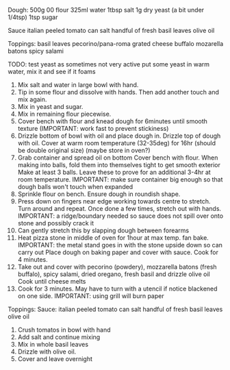 Dough:
500g 00 flour
325ml water
1tbsp salt
1g dry yeast (a bit under 1/4tsp)
1tsp sugar

Sauce
italian peeled tomato can
salt
handful of fresh basil leaves
olive oil

Toppings:
basil leaves
pecorino/pana-roma grated cheese
buffalo mozarella batons
spicy salami

TODO: test yeast as sometimes not very active
      put some yeast in warm water, mix it and see if it foams
1. Mix salt and water in large bowl with hand.
2. Tip in some flour and dissolve with hands.
   Then add another touch and mix again.
3. Mix in yeast and sugar.
4. Mix in remaining flour piecewise.
5. Cover bench with flour and knead dough for 6minutes until smooth texture
   (IMPORTANT: work fast to prevent stickiness)
6. Drizzle bottom of bowl with oil and place dough in.
   Drizzle top of dough with oil. 
   Cover at warm room temperature (32-35deg) for 16hr (should be double original size)
   (maybe store in oven?)
7. Grab container and spread oil on bottom
   Cover bench with flour.
   When making into balls, fold them into themselves tight to get smooth exterior
   Make at least 3 balls.
   Leave these to prove for an additional 3-4hr at room temperature.
   IMPORTANT: make sure container big enough so that dough balls won't touch when expanded
8. Sprinkle flour on bench. Ensure dough in roundish shape.
9. Press down on fingers near edge working towards centre to stretch.
   Turn around and repeat.
   Once done a few times, stretch out with hands.
  IMPORTANT: a ridge/boundary needed so sauce does not spill over onto stone and possibly crack it
10. Can gently stretch this by slapping dough between forearms
11. Heat pizza stone in middle of oven for 1hour at max temp. fan bake.
    IMPORTANT: the metal stand goes in with the stone upside down so can carry out
    Place dough on baking paper and cover with sauce.
    Cook for 4 minutes.
12. Take out and cover with pecorino (powdery), mozzarella batons (fresh buffalo), 
    spicy salami, dried oregano, fresh basil and drizzle olive oil
    Cook until cheese melts
13. Cook for 3 minutes. May have to turn with a utencil if notice blackened on one side.
   IMPORTANT: using grill will burn paper

Toppings:
Sauce:
italian peeled tomato can
salt
handful of fresh basil leaves
olive oil
1. Crush tomatos in bowl with hand
2. Add salt and continue mixing
3. Mix in whole basil leaves
4. Drizzle with olive oil.
5. Cover and leave overnight

